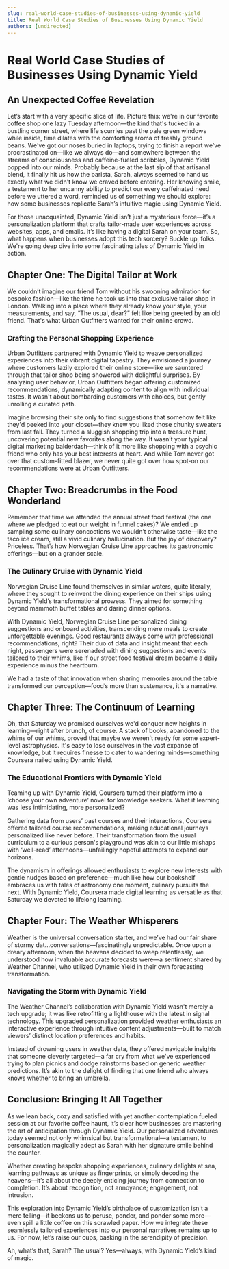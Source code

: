 ```yaml
---
slug: real-world-case-studies-of-businesses-using-dynamic-yield
title: Real World Case Studies of Businesses Using Dynamic Yield
authors: [undirected]
---
```



# Real World Case Studies of Businesses Using Dynamic Yield

## An Unexpected Coffee Revelation

Let’s start with a very specific slice of life. Picture this: we're in our favorite coffee shop one lazy Tuesday afternoon—the kind that's tucked in a bustling corner street, where life scurries past the pale green windows while inside, time dilates with the comforting aroma of freshly ground beans. We've got our noses buried in laptops, trying to finish a report we’ve procrastinated on—like we always do—and somewhere between the streams of consciousness and caffeine-fueled scribbles, Dynamic Yield popped into our minds. Probably because at the last sip of that artisanal blend, it finally hit us how the barista, Sarah, always seemed to hand us exactly what we didn't know we craved before entering. Her knowing smile, a testament to her uncanny ability to predict our every caffeinated need before we uttered a word, reminded us of something we should explore: how some businesses replicate Sarah’s intuitive magic using Dynamic Yield.

For those unacquainted, Dynamic Yield isn’t just a mysterious force—it’s a personalization platform that crafts tailor-made user experiences across websites, apps, and emails. It’s like having a digital Sarah on your team. So, what happens when businesses adopt this tech sorcery? Buckle up, folks. We're going deep dive into some fascinating tales of Dynamic Yield in action.

## Chapter One: The Digital Tailor at Work

We couldn’t imagine our friend Tom without his swooning admiration for bespoke fashion—like the time he took us into that exclusive tailor shop in London. Walking into a place where they already know your style, your measurements, and say, “The usual, dear?” felt like being greeted by an old friend. That's what Urban Outfitters wanted for their online crowd.

### Crafting the Personal Shopping Experience

Urban Outfitters partnered with Dynamic Yield to weave personalized experiences into their vibrant digital tapestry. They envisioned a journey where customers lazily explored their online store—like we sauntered through that tailor shop being showered with delightful surprises. By analyzing user behavior, Urban Outfitters began offering customized recommendations, dynamically adapting content to align with individual tastes. It wasn't about bombarding customers with choices, but gently unrolling a curated path.

Imagine browsing their site only to find suggestions that somehow felt like they'd peeked into your closet—they knew you liked those chunky sweaters from last fall. They turned a sluggish shopping trip into a treasure hunt, uncovering potential new favorites along the way. It wasn’t your typical digital marketing balderdash—think of it more like shopping with a psychic friend who only has your best interests at heart. And while Tom never got over that custom-fitted blazer, we never quite got over how spot-on our recommendations were at Urban Outfitters.

## Chapter Two: Breadcrumbs in the Food Wonderland

Remember that time we attended the annual street food festival (the one where we pledged to eat our weight in funnel cakes)? We ended up sampling some culinary concoctions we wouldn’t otherwise taste—like the taco ice cream, still a vivid culinary hallucination. But the joy of discovery? Priceless. That’s how Norwegian Cruise Line approaches its gastronomic offerings—but on a grander scale.

### The Culinary Cruise with Dynamic Yield

Norwegian Cruise Line found themselves in similar waters, quite literally, where they sought to reinvent the dining experience on their ships using Dynamic Yield’s transformational prowess. They aimed for something beyond mammoth buffet tables and daring dinner options.

With Dynamic Yield, Norwegian Cruise Line personalized dining suggestions and onboard activities, transcending mere meals to create unforgettable evenings. Good restaurants always come with professional recommendations, right? Their duo of data and insight meant that each night, passengers were serenaded with dining suggestions and events tailored to their whims, like if our street food festival dream became a daily experience minus the heartburn.

We had a taste of that innovation when sharing memories around the table transformed our perception—food’s more than sustenance, it's a narrative.

## Chapter Three: The Continuum of Learning

Oh, that Saturday we promised ourselves we'd conquer new heights in learning—right after brunch, of course. A stack of books, abandoned to the whims of our whims, proved that maybe we weren't ready for some expert-level astrophysics. It's easy to lose ourselves in the vast expanse of knowledge, but it requires finesse to cater to wandering minds—something Coursera nailed using Dynamic Yield.

### The Educational Frontiers with Dynamic Yield

Teaming up with Dynamic Yield, Coursera turned their platform into a ‘choose your own adventure’ novel for knowledge seekers. What if learning was less intimidating, more personalized?

Gathering data from users’ past courses and their interactions, Coursera offered tailored course recommendations, making educational journeys personalized like never before. Their transformation from the usual curriculum to a curious person's playground was akin to our little mishaps with ‘well-read’ afternoons—unfailingly hopeful attempts to expand our horizons.

The dynamism in offerings allowed enthusiasts to explore new interests with gentle nudges based on preference—much like how our bookshelf embraces us with tales of astronomy one moment, culinary pursuits the next. With Dynamic Yield, Coursera made digital learning as versatile as that Saturday we devoted to lifelong learning.

## Chapter Four: The Weather Whisperers

Weather is the universal conversation starter, and we’ve had our fair share of stormy dat...conversations—fascinatingly unpredictable. Once upon a dreary afternoon, when the heavens decided to weep relentlessly, we understood how invaluable accurate forecasts were—a sentiment shared by Weather Channel, who utilized Dynamic Yield in their own forecasting transformation.

### Navigating the Storm with Dynamic Yield

The Weather Channel’s collaboration with Dynamic Yield wasn't merely a tech upgrade; it was like retrofitting a lighthouse with the latest in signal technology. This upgraded personalization provided weather enthusiasts an interactive experience through intuitive content adjustments—built to match viewers’ distinct location preferences and habits.

Instead of drowning users in weather data, they offered navigable insights that someone cleverly targeted—a far cry from what we've experienced trying to plan picnics and dodge rainstorms based on generic weather predictions. It’s akin to the delight of finding that one friend who always knows whether to bring an umbrella.

## Conclusion: Bringing It All Together

As we lean back, cozy and satisfied with yet another contemplation fueled session at our favorite coffee haunt, it’s clear how businesses are mastering the art of anticipation through Dynamic Yield. Our personalized adventures today seemed not only whimsical but transformational—a testament to personalization magically adept as Sarah with her signature smile behind the counter.

Whether creating bespoke shopping experiences, culinary delights at sea, learning pathways as unique as fingerprints, or simply decoding the heavens—it’s all about the deeply enticing journey from connection to completion. It’s about recognition, not annoyance; engagement, not intrusion.

This exploration into Dynamic Yield’s birthplace of customization isn't a mere telling—it beckons us to peruse, ponder, and ponder some more—even spill a little coffee on this scrawled paper. How we integrate these seamlessly tailored experiences into our personal narratives remains up to us. For now, let’s raise our cups, basking in the serendipity of precision.

Ah, what’s that, Sarah? The usual? Yes—always, with Dynamic Yield’s kind of magic.